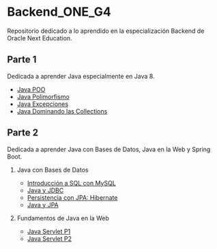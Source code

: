 # Backend_ONE_G4

Repositorio dedicado a lo aprendido en la especialización Backend de Oracle Next Education.

## Parte 1

Dedicada a aprender Java especialmente en Java 8.

- [Java POO](./Parte%201/Java%20OO/)
- [Java Polimorfismo](./Parte%201/Java%20Polimorfismo/)
- [Java Excepciones](./Parte%201/Java%20Excepciones/)
- [Java Dominando las Collections](./Parte%201/Java%20Dominando%20las%20Collections/)

## Parte 2

Dedicada a aprender Java con Bases de Datos, Java en la Web y Spring Boot.

1. Java con Bases de Datos
    - [Introducción a SQL con MySQL](./Parte%202/Introducción%20a%20SQL%20con%20MySQL/)
    - [Java y JDBC](./Parte%202/Java%20y%20DBC%20Trabajando%20con%20una%20Base%20de%20Datos/)
    - [Persistencia con JPA: Hibernate](./Parte%202/Persistencia%20con%20JPA%20-%20Hibernate/)
    - [Java y JPA](./Parte%202/Java%20y%20JPA%20-%20Consultas%20avanzadas%2C%20rendimiento%20y%20modelos%20complejos/)

2. Fundamentos de Java en la Web
    - [Java Servlet P1](./Parte%202/Java%20Serverlet%20-%20Fundadmentos%20de%20programaci%C3%B3n%20web%20con%20java/)
    - [Java Servlet P2](./Parte%202/Java%20Serverlet%20-%20autenticaci%C3%B3n%2C%20autorizaci%C3%B3n%20y%20MVC/)